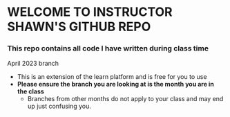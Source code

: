 # WELCOME TO INSTRUCTOR SHAWN'S GITHUB REPO

### This repo contains all code I have written during class time

April 2023 branch

- This is an extension of the learn platform and is free for you to use
- **Please ensure the branch you are looking at is the month you are in the class**
  - Branches from other months do not apply to your class and may end up just confusing you. 
